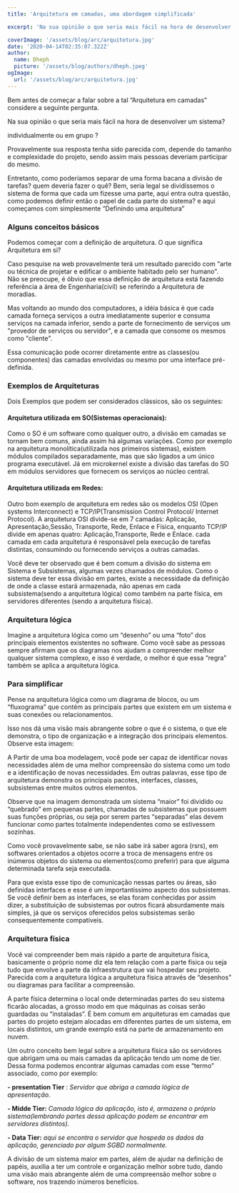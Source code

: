 ```yaml
---
title: 'Arquitetura em camadas, uma abordagem simplificada'

excerpt: 'Na sua opinião o que seria mais fácil na hora de desenvolver um sistema?'

coverImage: '/assets/blog/arc/arquitetura.jpg'
date: '2020-04-14T02:35:07.322Z'
author:
  name: Dheph
  picture: '/assets/blog/authors/dheph.jpeg'
ogImage:
  url: '/assets/blog/arc/arquitetura.jpg'
---
```


Bem antes de começar a falar sobre a tal “Arquitetura em camadas” considere a seguinte pergunta.

Na sua opinião o que seria mais fácil na hora de desenvolver um sistema?

individualmente ou em grupo ?

Provavelmente sua resposta tenha sido parecida com, depende do tamanho e complexidade do projeto, sendo assim mais pessoas deveriam participar do mesmo. 

Entretanto, como poderíamos separar de uma forma bacana a divisão de tarefas? quem deveria fazer o quê? Bem, seria legal se dividíssemos o sistema de forma que cada um fizesse uma parte, aqui entra outra questão, como podemos definir então o papel de cada parte do sistema? e aqui começamos com simplesmente “Definindo uma arquitetura”

### Alguns conceitos básicos 

Podemos começar com a definição de arquitetura. O que significa Arquitetura em si?

Caso pesquise na web provavelmente terá um resultado parecido com "arte ou técnica de projetar e edificar o ambiente habitado pelo ser humano". Não se preocupe, é óbvio que essa definição de arquitetura está fazendo referência a área de Engenharia(civil) se referindo a Arquitetura de moradias.

Mas voltando ao mundo dos computadores, a idéia básica é que cada camada forneça serviços a outra imediatamente superior e consuma serviços na camada inferior, sendo a parte de fornecimento de serviços um "provedor de serviços ou servidor", e a camada que consome os mesmos como "cliente".

Essa comunicação pode ocorrer diretamente entre as classes(ou componentes) das camadas envolvidas ou mesmo por uma interface pré-definida.

### Exemplos de Arquiteturas 

Dois Exemplos que podem ser considerados clássicos, são os seguintes: 

#### Arquitetura utilizada em SO(Sistemas operacionais): 

Como o SO é um software como qualquer outro, a divisão em camadas se tornam bem comuns, ainda assim há algumas variações. Como por exemplo na arquitetura monolítica(utilizada nos primeiros sistemas), existem módulos compilados separadamente, mas que são ligados a um único programa executável. Já em microkernel existe a divisão das tarefas do SO em módulos servidores que fornecem os serviços ao núcleo central.


#### Arquitetura utilizada em Redes:

Outro bom exemplo de arquitetura em redes são os modelos OSI (Open systems Interconnect) e TCP/IP(Transmission Control Protocol/ Internet Protocol). A arquitetura OSI divide-se em 7 camadas: Aplicação, Apresentação,Sessão, Transporte, Rede, Enlace e Física, enquanto TCP/IP divide em apenas quatro: Aplicação,Transporte, Rede e Enlace. cada camada em cada arquitetura é responsável pela execução de tarefas distintas, consumindo ou fornecendo serviços a outras camadas.

Você deve ter observado que é bem comum a divisão do sistema em Sistema e Subsistemas, algumas vezes chamados de módulos. Como o sistema deve ter essa divisão em partes, existe a necessidade da definição de onde a classe estará armazenada, não apenas em cada subsistema(sendo a arquitetura lógica) como também na parte física, em servidores diferentes (sendo a arquitetura física). 

### Arquitetura lógica


Imagine a arquitetura lógica como um “desenho” ou uma “foto” dos principais elementos existentes no software. Como você sabe as pessoas sempre afirmam que os diagramas nos ajudam a compreender melhor qualquer sistema complexo, e isso é verdade, o melhor é que essa “regra” também se aplica a arquitetura lógica.

### Para simplificar

Pense na arquitetura lógica como um diagrama de blocos, ou um “fluxograma” que contém as principais partes que existem em um sistema e suas conexões ou relacionamentos.

Isso nos dá uma visão mais abrangente sobre o que é o sistema, o que ele demonstra, o tipo de organização e a integração dos principais elementos. Observe esta imagem:


A Partir de uma boa modelagem, você pode ser capaz de identificar novas necessidades além de uma melhor compreensão do sistema como um todo e a identificação de novas necessidades. Em outras palavras, esse tipo de arquitetura demonstra os principais pacotes, interfaces, classes, subsistemas entre muitos outros elementos. 

Observe que na imagem demonstrada um sistema “maior” foi dividido ou “quebrado” em pequenas partes, chamadas de subsistemas que possuem suas funções próprias, ou seja por serem partes “separadas” elas devem funcionar como partes totalmente independentes como se estivessem sozinhas.

Como você provavelmente sabe, se não sabe irá saber agora (rsrs), em softwares orientados a objetos ocorre a troca de mensagens entre os inúmeros objetos do sistema ou elementos(como preferir) para que alguma determinada tarefa seja executada.

Para que exista esse tipo de comunicação nessas partes ou áreas, são definidas interfaces e esse é um importantíssimo aspecto dos subsistemas. Se você definir bem as interfaces, se elas foram conhecidas por assim dizer, a substituição de subsistemas por outros ficará absurdamente mais simples, já que os serviços oferecidos pelos subsistemas serão consequentemente compatíveis.

### Arquitetura física

Você vai compreender bem mais rápido a parte de arquitetura física, basicamente o próprio nome diz ela tem relação com a parte física ou seja tudo que envolve a parte da infraestrutura que vai hospedar seu projeto. Parecida com a arquitetura lógica a arquitetura física através de “desenhos” ou diagramas para facilitar a compreensão.

A parte física determina o local onde determinadas partes do seu sistema ficarão alocadas, a grosso modo em que máquinas as coisas serão guardadas ou “instaladas”. É bem comum em arquiteturas em camadas que partes do projeto estejam alocadas em diferentes partes de um sistema, em locais distintos, um grande exemplo está na parte de armazenamento em nuvem.

Um outro conceito bem legal sobre a arquitetura física são os servidores que abrigam uma ou mais camadas da aplicação tendo um nome de tier. Dessa forma podemos encontrar algumas camadas com esse “termo” associado, como por exemplo:

  **- presentation Tier** : *Servidor que abriga a camada lógica de apresentação.*

  **- Midde Tier:** *Camada lógica da aplicação, isto é, armazena o próprio sistema(lembrando partes dessa aplicação podem se encontrar em servidores distintos).*

  **- Data Tier:** *aqui se encontra o servidor que hospeda os dados da aplicação, gerenciado por algum SGBD normalmente.*


A divisão de um sistema maior em partes, além de ajudar na definição de papéis, auxilia a ter um controle e organização melhor sobre tudo, dando uma visão mais abrangente além de uma compreensão melhor sobre o software, nos trazendo inúmeros benefícios.
